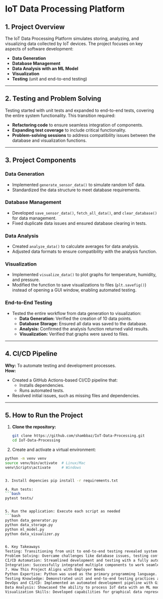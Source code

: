 # IoT Data Processing Platform

## 1. Project Overview
The IoT Data Processing Platform simulates storing, analyzing, and visualizing data collected by IoT devices. The project focuses on key aspects of software development:

- **Data Generation**
- **Database Management**
- **Data Analysis with an ML Model**
- **Visualization**
- **Testing** (unit and end-to-end testing)

---

## 2. Testing and Problem Solving
Testing started with unit tests and expanded to end-to-end tests, covering the entire system functionality. This transition required:

- **Refactoring code** to ensure seamless integration of components.
- **Expanding test coverage** to include critical functionality.
- **Problem-solving sessions** to address compatibility issues between the database and visualization functions.

---

## 3. Project Components

### Data Generation
- Implemented `generate_sensor_data()` to simulate random IoT data.
- Standardized the data structure to meet database requirements.

### Database Management
- Developed `save_sensor_data()`, `fetch_all_data()`, and `clear_database()` for data management.
- Fixed duplicate data issues and ensured database clearing in tests.

### Data Analysis
- Created `analyze_data()` to calculate averages for data analysis.
- Adjusted data formats to ensure compatibility with the analysis function.

### Visualization
- Implemented `visualize_data()` to plot graphs for temperature, humidity, and pressure.
- Modified the function to save visualizations to files (`plt.savefig()`) instead of opening a GUI window, enabling automated testing.

### End-to-End Testing
- Tested the entire workflow from data generation to visualization:
  - **Data Generation:** Verified the creation of 10 data points.
  - **Database Storage:** Ensured all data was saved to the database.
  - **Analysis:** Confirmed the analysis function returned valid results.
  - **Visualization:** Verified that graphs were saved to files.

---

## 4. CI/CD Pipeline
**Why:** To automate testing and development processes.  
**How:**
- Created a GitHub Actions-based CI/CD pipeline that:
  - Installs dependencies.
  - Runs automated tests.
- Resolved initial issues, such as missing files and dependencies.

---

## 5. How to Run the Project

1. **Clone the repository:**
   ```bash
   git clone https://github.com/shambbaz/IoT-Data-Processing.git
   cd IoT-Data-Processing
2. Create and activate a virtual environment:
 ```bash
python -m venv venv
source venv/bin/activate  # Linux/Mac
venv\Scripts\activate     # Windows


3. Install depencies pip install -r requirements.txt

4. Run tests:
```bash
pytest tests/


5. Run the application: Execute each script as needed
```bash
python data_generator.py
python data_storage.py
python ml_model.py
python data_visualizer.py


6. Key Takeaways
Testing: Transitioning from unit to end-to-end testing revealed system complexities and ensured robustness.
Problem Solving: Overcame challenges like database issues, testing conflicts, and visualization adjustments.
CI/CD Automation: Streamlined development and testing with a fully automated pipeline.
Integration: Successfully integrated multiple components to work seamlessly together.
7. How This Project Aligns with Employer Needs
Python Expertise: Python was used as the primary programming language.
Testing Knowledge: Demonstrated unit and end-to-end testing practices applicable to real-world scenarios.
DevOps and CI/CD: Implemented an automated development pipeline with GitHub Actions.
Data Analysis: Showcased the ability to process IoT data with an ML model.
Visualization Skills: Developed capabilities for graphical data representation essential for reporting and insights.

